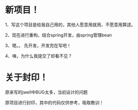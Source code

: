 <h1>新项目！</h1>
<p>1、写这个项目是给我自己用的，其他人愿意用就用，不愿意用算逑。</p>
<p>2、现在进行重构，结合spring开发，由spring管理bean </p>
<p>3、嗯。。 先开发，开发完在写吧！</p>
<p>4、咦，为什么我提交了却看不见？</p>
<h1>关于封印！</h1>
<p>原来写的jwell中BUG太多，当初设计的问题</p>
<p>原项目进行封印，其中的代码仅供参考，吸取教训！</p>
